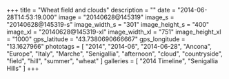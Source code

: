 +++
title = "Wheat field and clouds"
description = ""
date = "2014-06-28T14:53:19.000"
image = "20140628@145319"
image_s = "20140628@145319-s"
image_width_s = "301"
image_height_s = "400"
image_xl = "20140628@145319-xl"
image_width_xl = "751"
image_height_xl = "1000"
gps_latitude = "43.7380690666667"
gps_longitude = "13.1627966"
phototags = [ "2014", "2014-06", "2014-06-28", "Ancona", "Europe", "Italy", "Marche", "Senigallia", "afternoon", "cloud", "countryside", "field", "hill", "summer", "wheat" ]
galleries = [ "2014 Timeline", "Senigallia Hills" ]
+++
